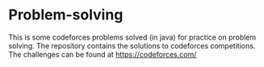 # Problem-solving
This is some codeforces problems solved (in java) for practice on problem solving.
The repository contains the solutions to codeforces competitions.
The challenges can be found at https://codeforces.com/
